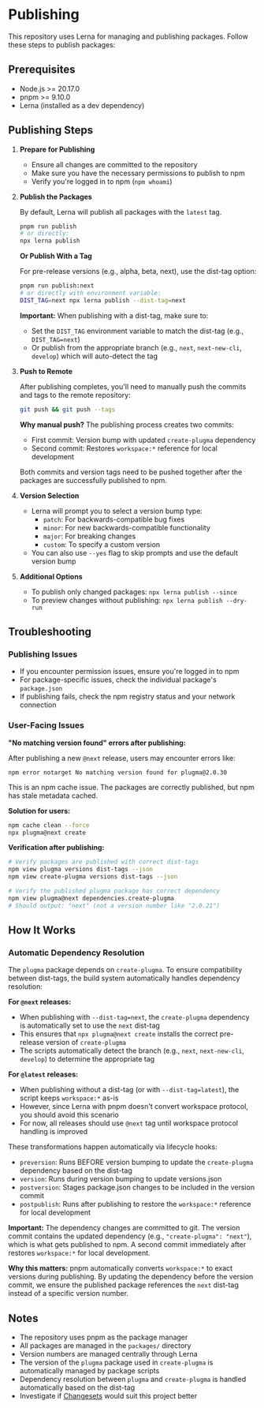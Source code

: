 # Publishing

This repository uses Lerna for managing and publishing packages. Follow these steps to publish packages:

## Prerequisites

- Node.js >= 20.17.0
- pnpm >= 9.10.0
- Lerna (installed as a dev dependency)

## Publishing Steps

1. **Prepare for Publishing**
    - Ensure all changes are committed to the repository
    - Make sure you have the necessary permissions to publish to npm
    - Verify you're logged in to npm (`npm whoami`)

2. **Publish the Packages**

    By default, Lerna will publish all packages with the `latest` tag.

    ```bash
    pnpm run publish
    # or directly:
    npx lerna publish
    ```

    **Or Publish With a Tag**

    For pre-release versions (e.g., alpha, beta, next), use the dist-tag option:

    ```bash
    pnpm run publish:next
    # or directly with environment variable:
    DIST_TAG=next npx lerna publish --dist-tag=next
    ```

    **Important:** When publishing with a dist-tag, make sure to:
    - Set the `DIST_TAG` environment variable to match the dist-tag (e.g., `DIST_TAG=next`)
    - Or publish from the appropriate branch (e.g., `next`, `next-new-cli`, `develop`) which will auto-detect the tag

3. **Push to Remote**

    After publishing completes, you'll need to manually push the commits and tags to the remote repository:

    ```bash
    git push && git push --tags
    ```

    **Why manual push?** The publishing process creates two commits:
    - First commit: Version bump with updated `create-plugma` dependency
    - Second commit: Restores `workspace:*` reference for local development

    Both commits and version tags need to be pushed together after the packages are successfully published to npm.

4. **Version Selection**
    - Lerna will prompt you to select a version bump type:
        - `patch`: For backwards-compatible bug fixes
        - `minor`: For new backwards-compatible functionality
        - `major`: For breaking changes
        - `custom`: To specify a custom version
    - You can also use `--yes` flag to skip prompts and use the default version bump

5. **Additional Options**
    - To publish only changed packages: `npx lerna publish --since`
    - To preview changes without publishing: `npx lerna publish --dry-run`

## Troubleshooting

### Publishing Issues

- If you encounter permission issues, ensure you're logged in to npm
- For package-specific issues, check the individual package's `package.json`
- If publishing fails, check the npm registry status and your network connection

### User-Facing Issues

**"No matching version found" errors after publishing:**

After publishing a new `@next` release, users may encounter errors like:

```
npm error notarget No matching version found for plugma@2.0.30
```

This is an npm cache issue. The packages are correctly published, but npm has stale metadata cached.

**Solution for users:**

```bash
npm cache clean --force
npx plugma@next create
```

**Verification after publishing:**

```bash
# Verify packages are published with correct dist-tags
npm view plugma versions dist-tags --json
npm view create-plugma versions dist-tags --json

# Verify the published plugma package has correct dependency
npm view plugma@next dependencies.create-plugma
# Should output: "next" (not a version number like "2.0.21")
```

## How It Works

### Automatic Dependency Resolution

The `plugma` package depends on `create-plugma`. To ensure compatibility between dist-tags, the build system automatically handles dependency resolution:

**For `@next` releases:**

- When publishing with `--dist-tag=next`, the `create-plugma` dependency is automatically set to use the `next` dist-tag
- This ensures that `npx plugma@next create` installs the correct pre-release version of `create-plugma`
- The scripts automatically detect the branch (e.g., `next`, `next-new-cli`, `develop`) to determine the appropriate tag

**For `@latest` releases:**

- When publishing without a dist-tag (or with `--dist-tag=latest`), the script keeps `workspace:*` as-is
- However, since Lerna with pnpm doesn't convert workspace protocol, you should avoid this scenario
- For now, all releases should use `@next` tag until workspace protocol handling is improved

These transformations happen automatically via lifecycle hooks:

- `preversion`: Runs BEFORE version bumping to update the `create-plugma` dependency based on the dist-tag
- `version`: Runs during version bumping to update versions.json
- `postversion`: Stages package.json changes to be included in the version commit
- `postpublish`: Runs after publishing to restore the `workspace:*` reference for local development

**Important:** The dependency changes are committed to git. The version commit contains the updated dependency (e.g., `"create-plugma": "next"`), which is what gets published to npm. A second commit immediately after restores `workspace:*` for local development.

**Why this matters:** pnpm automatically converts `workspace:*` to exact versions during publishing. By updating the dependency before the version commit, we ensure the published package references the `next` dist-tag instead of a specific version number.

## Notes

- The repository uses pnpm as the package manager
- All packages are managed in the `packages/` directory
- Version numbers are managed centrally through Lerna
- The version of the `plugma` package used in `create-plugma` is automatically managed by package scripts
- Dependency resolution between `plugma` and `create-plugma` is handled automatically based on the dist-tag
- Investigate if [Changesets](https://github.com/changesets/changesets) would suit this project better
